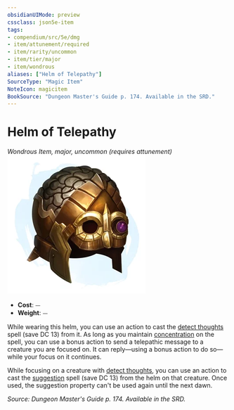 ```yaml
---
obsidianUIMode: preview
cssclass: json5e-item
tags:
- compendium/src/5e/dmg
- item/attunement/required
- item/rarity/uncommon
- item/tier/major
- item/wondrous
aliases: ["Helm of Telepathy"]
SourceType: "Magic Item"
NoteIcon: magicitem
BookSource: "Dungeon Master's Guide p. 174. Available in the SRD."
---
```

# Helm of Telepathy
*Wondrous Item, major, uncommon (requires attunement)*  
![](https://raw.githubusercontent.com/5etools-mirror-2/5etools-img/main/items/DMG/Helm%20of%20Telepathy.webp#right)  

- **Cost**: ⏤
- **Weight**: ⏤

While wearing this helm, you can use an action to cast the [detect thoughts](/2-Mechanics/CLI/spells/detect-thoughts.md) spell (save DC 13) from it. As long as you maintain [concentration](/2-Mechanics/CLI/rules/conditions.md#concentration) on the spell, you can use a bonus action to send a telepathic message to a creature you are focused on. It can reply—using a bonus action to do so—while your focus on it continues.

While focusing on a creature with [detect thoughts](/2-Mechanics/CLI/spells/detect-thoughts.md), you can use an action to cast the [suggestion](/2-Mechanics/CLI/spells/suggestion.md) spell (save DC 13) from the helm on that creature. Once used, the suggestion property can't be used again until the next dawn.

*Source: Dungeon Master's Guide p. 174. Available in the SRD.*